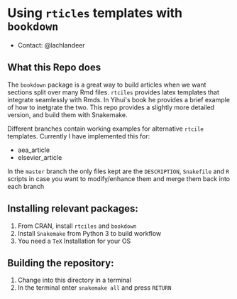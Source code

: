 # Using `rticles` templates with `bookdown`

* Contact: @lachlandeer

## What this Repo does
The `bookdown` package is a great way to build articles when we want sections split over many Rmd files.
`rtciles` provides latex templates that integrate seamlessly with Rmds.
In Yihui's book he provides a brief example of how to inetgrate the two.
This repo provides a slightly more detailed version, and build them with Snakemake.

Different branches contain working examples for alternative `rtcile` templates.
Currently I have implemented this for:

* aea_article
* elsevier_article

In the `master` branch the only files kept are the `DESCRIPTION`, `Snakefile` and `R` scripts in case you want to modify/enhance them and merge them back into each branch


## Installing relevant packages:

1. From CRAN, install `rtciles` and `bookdown`
2. Install `Snakemake` from Python 3 to build workflow
3. You need a `TeX` Installation for your OS

## Building the repository:

1. Change into this directory in a terminal
2. In the terminal enter `snakemake all` and press `RETURN`

